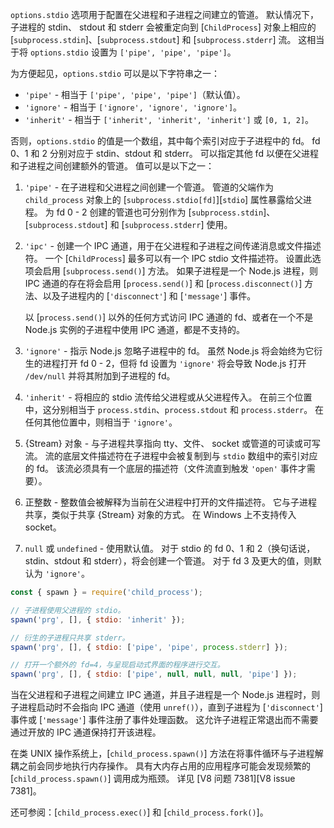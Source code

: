 <!-- YAML
added: v0.7.10
changes:
  - version: v3.3.1
    pr-url: https://github.com/nodejs/node/pull/2727
    description: The value `0` is now accepted as a file descriptor.
-->

`options.stdio` 选项用于配置在父进程和子进程之间建立的管道。
默认情况下，子进程的 stdin、 stdout 和 stderr 会被重定向到 [`ChildProcess`] 对象上相应的 [`subprocess.stdin`]、[`subprocess.stdout`] 和 [`subprocess.stderr`] 流。
这相当于将 `options.stdio` 设置为 `['pipe', 'pipe', 'pipe']`。

为方便起见，`options.stdio` 可以是以下字符串之一：

* `'pipe'` - 相当于 `['pipe', 'pipe', 'pipe']`（默认值）。
* `'ignore'` - 相当于 `['ignore', 'ignore', 'ignore']`。
* `'inherit'` - 相当于 `['inherit', 'inherit', 'inherit']` 或 `[0, 1, 2]`。

否则，`options.stdio` 的值是一个数组，其中每个索引对应于子进程中的 fd。 
fd 0、1 和 2 分别对应于 stdin、stdout 和 stderr。
可以指定其他 fd 以便在父进程和子进程之间创建额外的管道。
值可以是以下之一：

1. `'pipe'` - 在子进程和父进程之间创建一个管道。
    管道的父端作为 `child_process` 对象上的 [`subprocess.stdio[fd]`][`stdio`] 属性暴露给父进程。
    为 fd 0 - 2 创建的管道也可分别作为 [`subprocess.stdin`]、[`subprocess.stdout`] 和 [`subprocess.stderr`] 使用。
2. `'ipc'` - 创建一个 IPC 通道，用于在父进程和子进程之间传递消息或文件描述符。 
    一个 [`ChildProcess`] 最多可以有一个 IPC stdio 文件描述符。
    设置此选项会启用 [`subprocess.send()`] 方法。
    如果子进程是一个 Node.js 进程，则 IPC 通道的存在将会启用 [`process.send()`] 和 [`process.disconnect()`] 方法、以及子进程内的 [`'disconnect'`] 和 [`'message'`] 事件。

    以 [`process.send()`] 以外的任何方式访问 IPC 通道的 fd、或者在一个不是 Node.js 实例的子进程中使用 IPC 通道，都是不支持的。
3. `'ignore'` - 指示 Node.js 忽略子进程中的 fd。
    虽然 Node.js 将会始终为它衍生的进程打开 fd 0 - 2，但将 fd 设置为 `'ignore'` 将会导致 Node.js 打开 `/dev/null` 并将其附加到子进程的 fd。
4. `'inherit'` - 将相应的 stdio 流传给父进程或从父进程传入。
    在前三个位置中，这分别相当于 `process.stdin`、`process.stdout` 和 `process.stderr`。
    在任何其他位置中，则相当于 `'ignore'`。
5. {Stream} 对象 - 与子进程共享指向 tty、文件、 socket 或管道的可读或可写流。
    流的底层文件描述符在子进程中会被复制到与 `stdio` 数组中的索引对应的 fd。
    该流必须具有一个底层的描述符（文件流直到触发 `'open'` 事件才需要）。
6. 正整数 - 整数值会被解释为当前在父进程中打开的文件描述符。
    它与子进程共享，类似于共享 {Stream} 对象的方式。
    在 Windows 上不支持传入 socket。
7. `null` 或 `undefined` - 使用默认值。
    对于 stdio 的 fd 0、1 和 2（换句话说，stdin、stdout 和 stderr），将会创建一个管道。
    对于 fd 3 及更大的值，则默认为 `'ignore'`。

```js
const { spawn } = require('child_process');

// 子进程使用父进程的 stdio。
spawn('prg', [], { stdio: 'inherit' });

// 衍生的子进程只共享 stderr。
spawn('prg', [], { stdio: ['pipe', 'pipe', process.stderr] });

// 打开一个额外的 fd=4，与呈现启动式界面的程序进行交互。
spawn('prg', [], { stdio: ['pipe', null, null, null, 'pipe'] });
```

当在父进程和子进程之间建立 IPC 通道，并且子进程是一个 Node.js 进程时，则子进程启动时不会指向 IPC 通道（使用 `unref()`），直到子进程为 [`'disconnect'`] 事件或 [`'message'`] 事件注册了事件处理函数。
这允许子进程正常退出而不需要通过开放的 IPC 通道保持打开该进程。

在类 UNIX 操作系统上，[`child_process.spawn()`] 方法在将事件循环与子进程解耦之前会同步地执行内存操作。
具有大内存占用的应用程序可能会发现频繁的 [`child_process.spawn()`] 调用成为瓶颈。
详见 [V8 问题 7381][V8 issue 7381]。

还可参阅：[`child_process.exec()`] 和 [`child_process.fork()`]。

